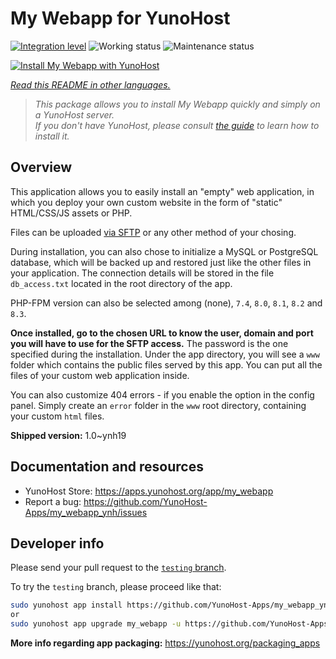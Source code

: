<!--
N.B.: This README was automatically generated by <https://github.com/YunoHost/apps/tree/master/tools/readme_generator>
It shall NOT be edited by hand.
-->

# My Webapp for YunoHost

[![Integration level](https://apps.yunohost.org/badge/integration/my_webapp)](https://ci-apps.yunohost.org/ci/apps/my_webapp/)
![Working status](https://apps.yunohost.org/badge/state/my_webapp)
![Maintenance status](https://apps.yunohost.org/badge/maintained/my_webapp)

[![Install My Webapp with YunoHost](https://install-app.yunohost.org/install-with-yunohost.svg)](https://install-app.yunohost.org/?app=my_webapp)

*[Read this README in other languages.](./ALL_README.md)*

> *This package allows you to install My Webapp quickly and simply on a YunoHost server.*  
> *If you don't have YunoHost, please consult [the guide](https://yunohost.org/install) to learn how to install it.*

## Overview

This application allows you to easily install an "empty" web application, in which you deploy your own custom website in the form of "static" HTML/CSS/JS assets or PHP.

Files can be uploaded [via SFTP](https://yunohost.org/en/filezilla) or any other method of your chosing.

During installation, you can also chose to initialize a MySQL or PostgreSQL database, which will be backed up and restored just like the other files in your application. The connection details will be stored in the file `db_access.txt` located in the root directory of the app.

PHP-FPM version can also be selected among (none), `7.4`, `8.0`, `8.1`, `8.2` and `8.3`.

**Once installed, go to the chosen URL to know the user, domain and port you will have to use for the SFTP access.** The password is the one specified during the installation. Under the app directory, you will see a `www` folder which contains the public files served by this app. You can put all the files of your custom web application inside.

You can also customize 404 errors - if you enable the option in the config panel. Simply create an `error` folder in the `www` root directory, containing your custom `html` files. 


**Shipped version:** 1.0~ynh19
## Documentation and resources

- YunoHost Store: <https://apps.yunohost.org/app/my_webapp>
- Report a bug: <https://github.com/YunoHost-Apps/my_webapp_ynh/issues>

## Developer info

Please send your pull request to the [`testing` branch](https://github.com/YunoHost-Apps/my_webapp_ynh/tree/testing).

To try the `testing` branch, please proceed like that:

```bash
sudo yunohost app install https://github.com/YunoHost-Apps/my_webapp_ynh/tree/testing --debug
or
sudo yunohost app upgrade my_webapp -u https://github.com/YunoHost-Apps/my_webapp_ynh/tree/testing --debug
```

**More info regarding app packaging:** <https://yunohost.org/packaging_apps>
